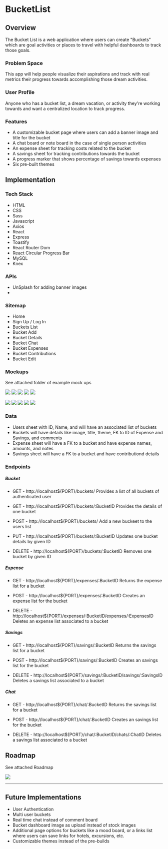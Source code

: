 # BucketList

## Overview

The Bucket List is a web application where users can create "Buckets" which are goal activities or places to travel with helpful dashboards to track those goals.

### Problem Space

This app will help people visualize their aspirations and track with real metrics their progress towards accomplishing those dream activities.

### User Profile

Anyone who has a bucket list, a dream vacation, or activity they're working towards and want a centralized location to track progress.

### Features

- A customizable bucket page where users can add a banner image and title for the bucket
- A chat board or note board in the case of single person activities
- An expense sheet for tracking costs related to the bucket
- A savings sheet for tracking contributions towards the bucket
- A progress marker that shows percentage of savings towards expenses
- Six pre-built themes

## Implementation

### Tech Stack

- HTML
- CSS
- Sass
- Javascript
- Axios
- React
- Express
- Toastify
- React Router Dom
- React Circular Progress Bar
- MySQL
- Knex

### APIs

- UnSplash for adding banner images
-

### Sitemap

- Home
- Sign Up / Log In
- Buckets List
- Bucket Add
- Bucket Details
- Bucket Chat
- Bucket Expenses
- Bucket Contributions
- Bucket Edit

### Mockups

See attached folder of example mock ups

![](ProposalAssets/Mockups/DesktopMockups/DesktopBucketDetails.jpg)
![](ProposalAssets/Mockups/DesktopMockups/DesktopExpenses.jpg)
![](ProposalAssets/Mockups/DesktopMockups/DesktopSavings.jpg)
![](ProposalAssets/Mockups/DesktopMockups/DesktopChat.jpg)
![](ProposalAssets/Mockups/DesktopMockups/DesktopEdit.jpg)

![](ProposalAssets/Mockups/MobileMockups/MobileBucketDetails.jpg)
![](ProposalAssets/Mockups/MobileMockups/MobileExpenses.jpg)
![](ProposalAssets/Mockups/MobileMockups/MobileSavings.jpg)
![](ProposalAssets/Mockups/MobileMockups/MobileChat.jpg)
![](ProposalAssets/Mockups/MobileMockups/MobileEdit.jpg)

### Data

- Users sheet with ID, Name, and will have an associated list of buckets
- Buckets will have details like image, title, theme, FK to ID of Expense and Savings, and comments
- Expense sheet will have a FK to a bucket and have expense names, amounts, and notes
- Savings sheet will have a FK to a bucket and have contributiond details

### Endpoints

##### Bucket

- GET - http://localhost${PORT}/buckets/ Provides a list of all buckets of authenticated user

- GET - http://localhost${PORT}/buckets/:BucketID Provides the details of one bucket

- POST - http://localhost${PORT}/buckets/ Add a new buckeet to the users list

- PUT - http://localhost${PORT}/buckets/:BucketID Updates one bucket details by given ID

- DELETE - http://localhost${PORT}/buckets/:BucketID Removes one bucket by given ID

##### Expense

- GET - http://localhost${PORT}/expenses/:BucketID Returns the expense list for a bucket

- POST - http://localhost${PORT}/expenses/:BucketID Creates an expense list for the bucket

- DELETE - http://localhost${PORT}/expenses/:BucketID/expenses/:ExpensesID Deletes an expense list associated to a bucket

##### Savings

- GET - http://localhost${PORT}/savings/:BucketID Returns the savings list for a bucket

- POST - http://localhost${PORT}/savings/:BucketID Creates an savings list for the bucket

- DELETE - http://localhost${PORT}/savings/:BucketID/savings/:SavingsID Deletes a savings list associated to a bucket

##### Chat

- GET - http://localhost${PORT}/chat/:BucketID Returns the savings list for a bucket

- POST - http://localhost${PORT}/chat/:BucketID Creates an savings list for the bucket

- DELETE - http://localhost${PORT}/chat/:BucketID/chats/:ChatID Deletes a savings list associated to a bucket

## Roadmap

See attached Roadmap

![](ProposalAssets/Roadmap/Roadmap.jpg)

---

## Future Implementations

- User Authentication
- Multi user buckets
- Real time chat instead of comment board
- Bucket dashboard image as upload instead of stock images
- Additional page options for buckets like a mood board, or a links list where users can save links for hotels, excursions, etc.
- Customizable themes instead of the pre-builds
